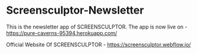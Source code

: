 # Screensculptor-Newsletter

This is the newsletter app of SCREENSCULPTOR.
The app is now live on - https://pure-caverns-95394.herokuapp.com/

Official Website Of SCREENSCULPTOR - https://screensculptor.webflow.io/
